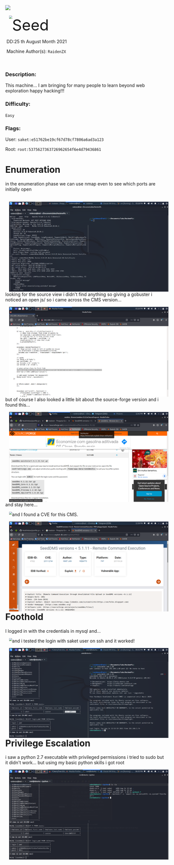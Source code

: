 ![](assets/banner.png)



<img src="assets/images/" style="margin-left: 20px; zoom: 60%;" align=left />    	<font size="10">Seed</font>

​		DD:25 th August Month 2021

​		Machine Author(s): `RaidenZX`

​		

 



### Description:

This machine...  I am bringing for many people to learn beyond web exploration
happy hacking!!!

### Difficulty:

`Easy`

### Flags:

User: `saket:e51762be19cf67d78cf7806a6ad3a123`

Root: `root:5375627363726962654f6e4d79436861`

# Enumeration

in the enumeration phase we can use nmap even to see which ports are initially open


<br>
<img src="assets/images/nmapscan.png" style="margin-left: 20px; zoom: 60%;" align=left />    


looking for the source view i didn't find anything so giving a gobuster i noticed an open js/ so i came across the CMS version...


<img src="assets/images/jsonfile.png" style="margin-left: 20px; zoom: 60%;" align=left />   


but of course I also looked a little bit about the source-forge version and i found this...


<img src="assets/images/settings.png" style="margin-left: 20px; zoom: 60%;" align=left />    


and stay here...


<img src="assets/images/settings_xml.png" style="margin-left: 20px; zoom: 60%;" align=left /> 


and I found a CVE for this CMS.


<img src="assets/images/CVE.png" style="margin-left: 20px; zoom: 60%;" align=left />

# Foothold

I logged in with the credentials in mysql and...

<img src="assets/images/mysql.png" style="margin-left: 20px; zoom: 60%;" align=left /> 

and i tested the login with saket user on ssh and it worked!

<img src="assets/images/ssh.png" style="margin-left: 20px; zoom: 60%;" align=left /> 

# Privilege Escalation

i saw a python 2.7 executable with privileged permissions i tried to sudo but it didn't work... but using my basic python skills i got root

<img src="assets/images/root.png" style="margin-left: 20px; zoom: 60%;" align=left /> 

